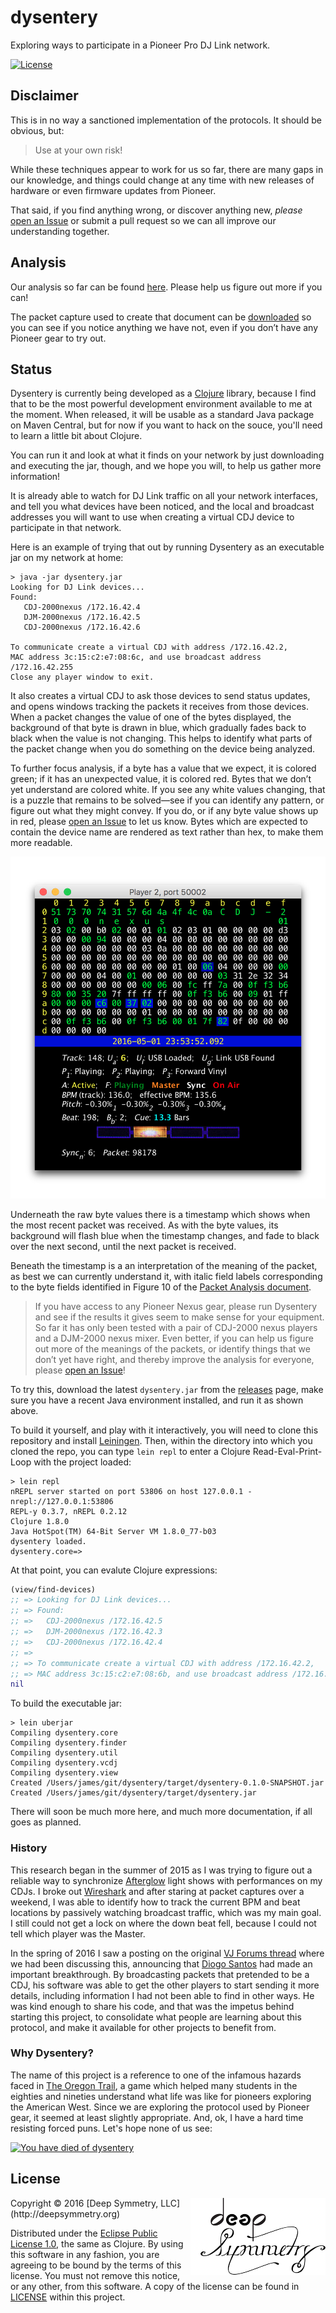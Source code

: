 # dysentery
Exploring ways to participate in a Pioneer Pro DJ Link network.

[![License](https://img.shields.io/badge/License-Eclipse%20Public%20License%201.0-blue.svg)](#license)

## Disclaimer

This is in no way a sanctioned implementation of the protocols. It
should be obvious, but:

> Use at your own risk!

While these techniques appear to work for us so far, there are many
gaps in our knowledge, and things could change at any time with new
releases of hardware or even firmware updates from Pioneer.

That said, if you find anything wrong, or discover anything new,
*please*
[open an Issue](https://github.com/brunchboy/dysentery/issues) or
submit a pull request so we can all improve our understanding
together.

## Analysis

Our analysis so far can be found
[here](doc/assets/CaptureAnalysis.pdf). Please help us figure out more
if you can!

The packet capture used to create that document can be
[downloaded](doc/assets/powerup.pcapng) so you can see if you notice
anything we have not, even if you don&rsquo;t have any Pioneer gear to
try out.

## Status

Dysentery is currently being developed as a
[Clojure](http://clojure.org/) library, because I find that to be the
most powerful development environment available to me at the moment.
When released, it will be usable as a standard Java package on Maven
Central, but for now if you want to hack on the souce, you'll need to
learn a little bit about Clojure.

You can run it and look at what it finds on your network by just
downloading and executing the jar, though, and we hope you will, to
help us gather more information!

It is already able to watch for DJ Link traffic on all your network
interfaces, and tell you what devices have been noticed, and the local
and broadcast addresses you will want to use when creating a virtual
CDJ device to participate in that network.

Here is an example of trying that out by running Dysentery as an
executable jar on my network at home:

```
> java -jar dysentery.jar
Looking for DJ Link devices...
Found:
   CDJ-2000nexus /172.16.42.4
   DJM-2000nexus /172.16.42.5
   CDJ-2000nexus /172.16.42.6

To communicate create a virtual CDJ with address /172.16.42.2,
MAC address 3c:15:c2:e7:08:6c, and use broadcast address /172.16.42.255
Close any player window to exit.
```

It also creates a virtual CDJ to ask those devices to send status
updates, and opens windows tracking the packets it receives from
those devices. When a packet changes the value of one of the bytes
displayed, the background of that byte is drawn in blue, which
gradually fades back to black when the value is not changing. This
helps to identify what parts of the packet change when you do
something on the device being analyzed.

To further focus analysis, if a byte has a value that we expect, it is
colored green; if it has an unexpected value, it is colored red. Bytes
that we don&rsquo;t yet understand are colored white. If you see any
white values changing, that is a puzzle that remains to be
solved&mdash;see if you can identify any pattern, or figure out what
they might convey. If you do, or if any byte value shows up in red,
please [open an Issue](https://github.com/brunchboy/dysentery/issues)
to let us know. Bytes which are expected to contain the device name
are rendered as text rather than hex, to make them more readable.

<img src="doc/assets/PacketWindow.png" width="600" alt="Packet Window">

Underneath the raw byte values there is a timestamp which shows when
the most recent packet was received. As with the byte values, its
background will flash blue when the timestamp changes, and fade to
black over the next second, until the next packet is received.

Beneath the timestamp is a an interpretation of the meaning of the
packet, as best we can currently understand it, with italic field
labels corresponding to the byte fields identified in Figure 10 of the
[Packet Analysis document](doc/assets/CaptureAnalysis.pdf).

> If you have access to any Pioneer Nexus gear, please run Dysentery
> and see if the results it gives seem to make sense for your
> equipment. So far it has only been tested with a pair of CDJ-2000
> nexus players and a DJM-2000 nexus mixer. Even better, if you can
> help us figure out more of the meanings of the packets, or identify
> things that we don&rsquo;t yet have right, and thereby improve the
> analysis for everyone, please
> [open an Issue](https://github.com/brunchboy/dysentery/issues)!

To try this, download the latest `dysentery.jar` from the
[releases](https://github.com/brunchboy/dysentery/releases) page, make
sure you have a recent Java environment installed, and run it as shown
above.

To build it yourself, and play with it interactively, you will need to
clone this repository and install [Leiningen](http://leiningen.org).
Then, within the directory into which you cloned the repo, you can
type `lein repl` to enter a Clojure Read-Eval-Print-Loop with the
project loaded:

```
> lein repl
nREPL server started on port 53806 on host 127.0.0.1 - nrepl://127.0.0.1:53806
REPL-y 0.3.7, nREPL 0.2.12
Clojure 1.8.0
Java HotSpot(TM) 64-Bit Server VM 1.8.0_77-b03
dysentery loaded.
dysentery.core=> 
```

At that point, you can evalute Clojure expressions:

```clojure
(view/find-devices)
;; => Looking for DJ Link devices...
;; => Found:
;; =>   CDJ-2000nexus /172.16.42.5
;; =>   DJM-2000nexus /172.16.42.3
;; =>   CDJ-2000nexus /172.16.42.4
;; =>
;; => To communicate create a virtual CDJ with address /172.16.42.2,
;; => MAC address 3c:15:c2:e7:08:6b, and use broadcast address /172.16.42.255
nil
```

To build the executable jar:

```
> lein uberjar
Compiling dysentery.core
Compiling dysentery.finder
Compiling dysentery.util
Compiling dysentery.vcdj
Compiling dysentery.view
Created /Users/james/git/dysentery/target/dysentery-0.1.0-SNAPSHOT.jar
Created /Users/james/git/dysentery/target/dysentery.jar
```

There will soon be much more here, and much more documentation, if all
goes as planned.

### History

This research began in the summer of 2015 as I was trying to figure
out a reliable way to synchronize
[Afterglow](https://github.com/brunchboy/afterglow#afterglow) light
shows with performances on my CDJs. I broke out
[Wireshark](https://www.wireshark.org) and after staring at packet
captures over a weekend, I was able to identify how to track the
current BPM and beat locations by passively watching broadcast
traffic, which was my main goal. I still could not get a lock on where
the down beat fell, because I could not tell which player was the
Master.

In the spring of 2016 I saw a posting on the original
[VJ Forums thread](http://vjforums.info/threads/cdj-2000-ethernet-protocol-for-live-bpm-sync.39265/page-2#post-295258)
where we had been discussing this, announcing that
[Diogo Santos](mailto:diogommsantos@gmail.com) had made an important
breakthrough. By broadcasting packets that pretended to be a CDJ, his
software was able to get the other players to start sending it more
details, including information I had not been able to find in other
ways. He was kind enough to share his code, and that was the impetus
behind starting this project, to consolidate what people are learning
about this protocol, and make it available for other projects to
benefit from.

### Why Dysentery?

The name of this project is a reference to one of the infamous hazards faced in
[The Oregon Trail](https://en.wikipedia.org/wiki/The_Oregon_Trail_%28video_game%29),
a game which helped many students in the eighties and nineties understand what life
was like for pioneers exploring the American West. Since we are exploring the
protocol used by Pioneer gear, it seemed at least slightly appropriate. And, ok, I
have a hard time resisting forced puns. Let's hope none of us see:

[![You have died of dysentery](http://www.strangeloopgames.com/wp-content/uploads/2014/01/Dysentary.png)](http://www.strangeloopgames.com/you-have-died-of-dysentery-how-games-will-revolutionize-education/)

## License

<img align="right" alt="Deep Symmetry" src="doc/assets/DS-logo-bw-200-padded-left.png">
Copyright © 2016 [Deep Symmetry, LLC](http://deepsymmetry.org)

Distributed under the
[Eclipse Public License 1.0](http://opensource.org/licenses/eclipse-1.0.php),
the same as Clojure. By using this software in any fashion, you are
agreeing to be bound by the terms of this license. You must not remove
this notice, or any other, from this software. A copy of the license
can be found in
[LICENSE](https://rawgit.com/brunchboy/dysentery/master/LICENSE)
within this project.
